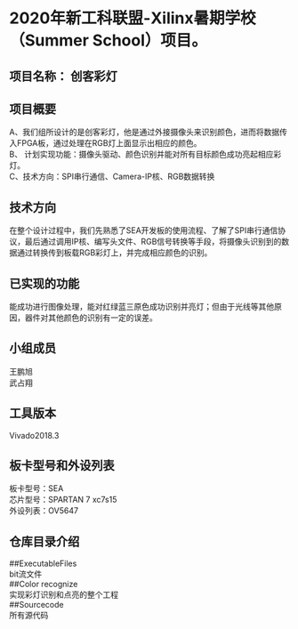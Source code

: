 # 2020年新工科联盟-Xilinx暑期学校（Summer School）项目。
项目名称： 创客彩灯
---------
项目概要<br>
---------
A、我们组所设计的是创客彩灯，他是通过外接摄像头来识别颜色，进而将数据传入FPGA板，通过处理在RGB灯上面显示出相应的颜色。<br>
B、 计划实现功能：摄像头驱动、颜色识别并能对所有目标颜色成功亮起相应彩灯。<br>
C、技术方向：SPI串行通信、Camera-IP核、RGB数据转换<br>

技术方向<br>
----------
在整个设计过程中，我们先熟悉了SEA开发板的使用流程、了解了SPI串行通信协议，最后通过调用IP核、编写头文件、RGB信号转换等手段，将摄像头识别到的数据通过转换传到板载RGB彩灯上，并完成相应颜色的识别。<br>

已实现的功能<br>
------------
能成功进行图像处理，能对红绿蓝三原色成功识别并亮灯；但由于光线等其他原因，器件对其他颜色的识别有一定的误差。

小组成员<br>
------------
王鹏旭<br>
武占翔<br>

工具版本<br>
------------
Vivado2018.3<br>

板卡型号和外设列表<br>
---------
板卡型号：SEA<br>
芯片型号：SPARTAN 7 xc7s15<br>
外设列表：OV5647<br>

仓库目录介绍<br>
--------
##ExecutableFiles<br>
    bit流文件<br>
##Color recognize<br>
    实现彩灯识别和点亮的整个工程<br>
##Sourcecode<br>
    所有源代码<br>
    
  
